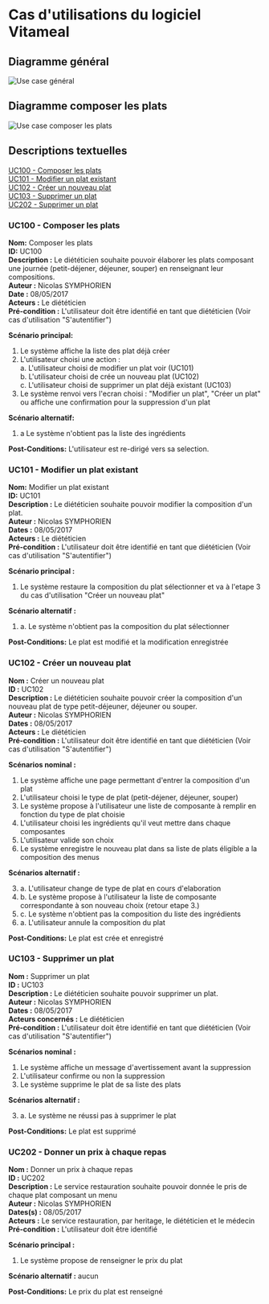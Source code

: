 # Cas d'utilisations du logiciel Vitameal

## Diagramme général

![Use case général](https://seikomi.github.io/Vitameal/Documentation/CasDUtilisations/uc_principal.svg)

## Diagramme composer les plats

![Use case composer les plats](https://seikomi.github.io/Vitameal/Documentation/CasDUtilisations/CompositionPlat/uc_composer_un_plat.svg)

## Descriptions textuelles

[UC100 - Composer les plats](#uc100---composer-les-plats)  
[UC101 - Modifier un plat existant](#uc101---modifier-un-plat-existant)  
[UC102 - Créer un nouveau plat](#uc102---créer-un-nouveau-plat)  
[UC103 - Supprimer un plat](#uc103---supprimer-un-plat)  
[UC202 - Supprimer un plat](#uc202---donner-un-prix-à-chaque-repas)  

### UC100 - Composer les plats

**Nom:** Composer les plats  
**ID:** UC100  
**Description :** Le diététicien souhaite pouvoir élaborer les plats composant une journée (petit-déjener, déjeuner, 
souper) en renseignant leur compositions.  
**Auteur :** Nicolas SYMPHORIEN  
**Date :** 08/05/2017  
**Acteurs :** Le diététicien  
**Pré-condition :** L'utilisateur doit être identifié en tant que diététicien (Voir cas d'utilisation "S'autentifier")  

**Scénario principal:**  
1. Le système affiche la liste des plat déjà créer
2. L'utilisateur choisi une action :  
  a. L'utilisateur choisi de modifier un plat voir (UC101)  
  b. L'utilisateur choisi de crée un nouveau plat (UC102)  
  c. L'utilisateur choisi de supprimer un plat déjà existant (UC103)
3. Le système renvoi vers l'ecran choisi : "Modifier un plat", "Créer un plat" ou affiche une confirmation pour 
la suppression d'un plat  

**Scénario alternatif:**  
1. a Le système n'obtient pas la liste des ingrédients  

**Post-Conditions:** L'utilisateur est re-dirigé vers sa selection.

### UC101 - Modifier un plat existant

**Nom:** Modifier un plat existant  
**ID:** UC101  
**Description :** Le diététicien souhaite pouvoir modifier la composition d'un plat.  
**Auteur :** Nicolas SYMPHORIEN  
**Dates :** 08/05/2017  
**Acteurs :** Le diététicien  
**Pré-condition :** L'utilisateur doit être identifié en tant que diététicien (Voir cas d'utilisation "S'autentifier")  

**Scénario principal :**  
1. Le système restaure la composition du plat sélectionner et va à l'etape 3 du cas d'utilisation "Créer un nouveau plat"  

**Scénario alternatif :**  
1. a. Le système n'obtient pas la composition du plat sélectionner

**Post-Conditions:** Le plat est modifié et la modification enregistrée

### UC102 - Créer un nouveau plat

**Nom :** Créer un nouveau plat  
**ID :** UC102  
**Description :** Le diététicien souhaite pouvoir créer la composition d'un nouveau plat de type petit-déjeuner, déjeuner ou souper.  
**Auteur :** Nicolas SYMPHORIEN  
**Dates :** 08/05/2017  
**Acteurs :** Le diététicien  
**Pré-condition :** L'utilisateur doit être identifié en tant que diététicien (Voir cas d'utilisation "S'autentifier")  

**Scénarios nominal :**  
1. Le système affiche une page permettant d'entrer la composition d'un plat
2. L'utilisateur choisi le type de plat (petit-déjener, déjeuner, souper)
3. Le système propose à l'utilisateur une liste de composante à remplir en fonction du type de plat choisie
4. L'utilisateur choisi les ingrédients qu'il veut mettre dans chaque composantes
5. L'utilisateur valide son choix
6. Le système enregistre le nouveau plat dans sa liste de plats éligible a la composition des menus

**Scénarios alternatif :**  

3. a. L'utilisateur change de type de plat en cours d'elaboration  
3. b. Le système propose à l'utilisateur la liste de composante correspondante à son nouveau choix (retour etape 3.)  
3. c. Le système n'obtient pas la composition du liste des ingrédients  
5. a. L'utilisateur annule la composition du plat

**Post-Conditions:** Le plat est crée et enregistré

### UC103 - Supprimer un plat

**Nom :** Supprimer un plat  
**ID :** UC103  
**Description :** Le diététicien souhaite pouvoir supprimer un plat.  
**Auteur :** Nicolas SYMPHORIEN  
**Dates :** 08/05/2017  
**Acteurs concernés :** Le diététicien  
**Pré-condition :** L'utilisateur doit être identifié en tant que diététicien (Voir cas d'utilisation "S'autentifier")  

**Scénarios nominal :**  

1. Le système affiche un message d'avertissement avant la suppression
2. L'utilisateur confirme ou non la suppression
3. Le système supprime le plat de sa liste des plats

**Scénarios alternatif :**  

3. a. Le système ne réussi pas à supprimer le plat

**Post-Conditions:** Le plat est supprimé

### UC202 - Donner un prix à chaque repas

**Nom :** Donner un prix à chaque repas  
**ID :** UC202  
**Description :** Le service restauration souhaite pouvoir donnée le pris de chaque plat composant un menu  
**Auteur :** Nicolas SYMPHORIEN  
**Dates(s) :** 08/05/2017  
**Acteurs :** Le service restauration, par heritage, le diététicien et le médecin  
**Pré-condition :** L'utilisateur doit être identifié  

**Scénario principal :**  
1. Le système propose de renseigner le prix du plat

**Scénario alternatif :** aucun 

**Post-Conditions:** Le prix du plat est renseigné
